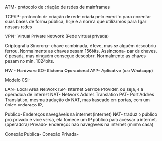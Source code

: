
ATM- protocolo de criação de redes de mainframes   

TCP/IP- protocolo de criação de rede criada pelo exercito para conectar suas bases de forma pública, hoje é a norma que utilizamos para ligar nossas redes

VPN- Virtual Private Network (Rede virtual privada)

Criptografia
	Sincrona- chave combinada, é leve, mas se alguém descobriu ferrou. Normalmente as chaves pesam 156bits.
	Assincrona- par de chaves, é pesada, mas ninguém consegue descobrir. Normalmente as chaves pesam no mín. 1024bits.
	[](/Fatec/images/criptografia.png)

HW - Hardware    SO- Sistema Operacional    APP- Aplicativo (ex: Whatsapp)


Modelo OSI-


LAN- Local Area Network
ISP- Internet Service Provider, ou seja, é a operadora de internet
NAT- Network Addres Translation
PAT- Port Addres Translation, mesma tradução do NAT, mas baseado em portas, com um único endereço IP, 


Publico- Endereços navegáveis na internet (internet)
NAT- traduz o público pro privado e vice versa, ela fornece um IP público para acessar a internet.  (operadora)
Privado- Endereços não navegáveis na internet (minha casa)

Conexão Publica-
Conexão Privada-